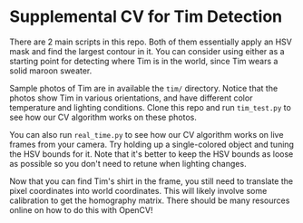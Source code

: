 # Supplemental CV for Tim Detection

There are 2 main scripts in this repo. Both of them essentially apply an HSV mask and find the largest contour in it. You can consider using either as a starting point for detecting where Tim is in the world, since Tim wears a solid maroon sweater. 

Sample photos of Tim are in available the `tim/` directory. Notice that the photos show Tim in various orientations, and have different color temperature and lighting conditions. Clone this repo and run `tim_test.py` to see how our CV algorithm works on these photos.

You can also run `real_time.py` to see how our CV algorithm works on live frames from your camera. Try holding up a single-colored object and tuning the HSV bounds for it. Note that it's better to keep the HSV bounds as loose as possible so you don't need to retune when lighting changes. 

Now that you can find Tim's shirt in the frame, you still need to translate the pixel coordinates into world coordinates. This will likely involve some calibration to get the homography matrix. There should be many resources online on how to do this with OpenCV!